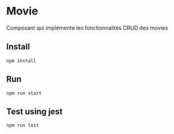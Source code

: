 # Movie

Composant qui implémente les fonctionnalités CRUD des movies

## Install

`npm install`

## Run

`npm run start`

## Test using jest

`npm run test`

